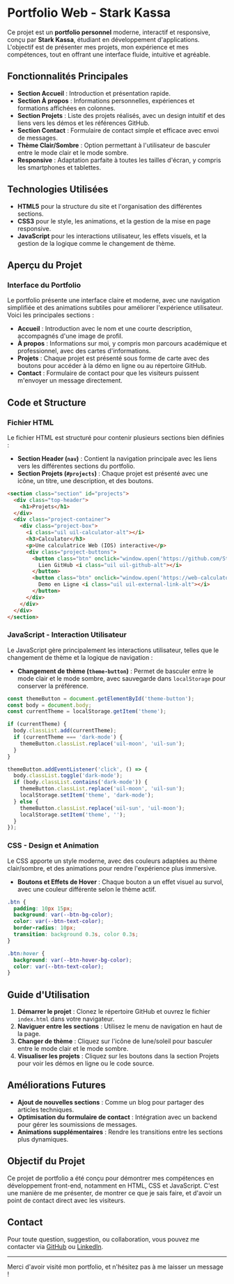 # Portfolio Web - Stark Kassa

Ce projet est un **portfolio personnel** moderne, interactif et responsive, conçu par **Stark Kassa**, étudiant en développement d'applications. L'objectif est de présenter mes projets, mon expérience et mes compétences, tout en offrant une interface fluide, intuitive et agréable.

## Fonctionnalités Principales

- **Section Accueil** : Introduction et présentation rapide.
- **Section À propos** : Informations personnelles, expériences et formations affichées en colonnes.
- **Section Projets** : Liste des projets réalisés, avec un design intuitif et des liens vers les démos et les références GitHub.
- **Section Contact** : Formulaire de contact simple et efficace avec envoi de messages.
- **Thème Clair/Sombre** : Option permettant à l'utilisateur de basculer entre le mode clair et le mode sombre.
- **Responsive** : Adaptation parfaite à toutes les tailles d'écran, y compris les smartphones et tablettes.

## Technologies Utilisées

- **HTML5** pour la structure du site et l'organisation des différentes sections.
- **CSS3** pour le style, les animations, et la gestion de la mise en page responsive.
- **JavaScript** pour les interactions utilisateur, les effets visuels, et la gestion de la logique comme le changement de thème.

## Aperçu du Projet

### Interface du Portfolio

Le portfolio présente une interface claire et moderne, avec une navigation simplifiée et des animations subtiles pour améliorer l'expérience utilisateur. Voici les principales sections :

- **Accueil** : Introduction avec le nom et une courte description, accompagnés d'une image de profil.
- **À propos** : Informations sur moi, y compris mon parcours académique et professionnel, avec des cartes d'informations.
- **Projets** : Chaque projet est présenté sous forme de carte avec des boutons pour accéder à la démo en ligne ou au répertoire GitHub.
- **Contact** : Formulaire de contact pour que les visiteurs puissent m'envoyer un message directement.

## Code et Structure

### Fichier HTML

Le fichier HTML est structuré pour contenir plusieurs sections bien définies :

- **Section Header (`nav`)** : Contient la navigation principale avec les liens vers les différentes sections du portfolio.
- **Section Projets (`#projects`)** : Chaque projet est présenté avec une icône, un titre, une description, et des boutons.

```html
<section class="section" id="projects">
  <div class="top-header">
    <h1>Projets</h1>
  </div>
  <div class="project-container">
    <div class="project-box">
      <i class="uil uil-calculator-alt"></i>
      <h3>Calculator</h3>
      <p>Une calculatrice Web (IOS) interactive</p>
      <div class="project-buttons">
        <button class="btn" onclick="window.open('https://github.com/Starkode-Du-Code/web-calculator', '_blank')">
          Lien GitHub <i class="uil uil-github-alt"></i>
        </button>
        <button class="btn" onclick="window.open('https://web-calculator-stark.netlify.app/', '_blank')">
          Demo en Ligne <i class="uil uil-external-link-alt"></i>
        </button>
      </div>
    </div>
  </div>
</section>
```

### JavaScript - Interaction Utilisateur

Le JavaScript gère principalement les interactions utilisateur, telles que le changement de thème et la logique de navigation :

- **Changement de thème (`theme-button`)** : Permet de basculer entre le mode clair et le mode sombre, avec sauvegarde dans `localStorage` pour conserver la préférence.

```javascript
const themeButton = document.getElementById('theme-button');
const body = document.body;
const currentTheme = localStorage.getItem('theme');

if (currentTheme) {
  body.classList.add(currentTheme);
  if (currentTheme === 'dark-mode') {
    themeButton.classList.replace('uil-moon', 'uil-sun');
  }
}

themeButton.addEventListener('click', () => {
  body.classList.toggle('dark-mode');
  if (body.classList.contains('dark-mode')) {
    themeButton.classList.replace('uil-moon', 'uil-sun');
    localStorage.setItem('theme', 'dark-mode');
  } else {
    themeButton.classList.replace('uil-sun', 'uil-moon');
    localStorage.setItem('theme', '');
  }
});
```

### CSS - Design et Animation

Le CSS apporte un style moderne, avec des couleurs adaptées au thème clair/sombre, et des animations pour rendre l'expérience plus immersive.

- **Boutons et Effets de Hover** : Chaque bouton a un effet visuel au survol, avec une couleur différente selon le thème actif.

```css
.btn {
  padding: 10px 15px;
  background: var(--btn-bg-color);
  color: var(--btn-text-color);
  border-radius: 10px;
  transition: background 0.3s, color 0.3s;
}

.btn:hover {
  background: var(--btn-hover-bg-color);
  color: var(--btn-text-color);
}
```

## Guide d'Utilisation

1. **Démarrer le projet** : Clonez le répertoire GitHub et ouvrez le fichier `index.html` dans votre navigateur.
2. **Naviguer entre les sections** : Utilisez le menu de navigation en haut de la page.
3. **Changer de thème** : Cliquez sur l'icône de lune/soleil pour basculer entre le mode clair et le mode sombre.
4. **Visualiser les projets** : Cliquez sur les boutons dans la section Projets pour voir les démos en ligne ou le code source.

## Améliorations Futures

- **Ajout de nouvelles sections** : Comme un blog pour partager des articles techniques.
- **Optimisation du formulaire de contact** : Intégration avec un backend pour gérer les soumissions de messages.
- **Animations supplémentaires** : Rendre les transitions entre les sections plus dynamiques.

## Objectif du Projet

Ce projet de portfolio a été conçu pour démontrer mes compétences en développement front-end, notamment en HTML, CSS et JavaScript. C'est une manière de me présenter, de montrer ce que je sais faire, et d'avoir un point de contact direct avec les visiteurs.

## Contact

Pour toute question, suggestion, ou collaboration, vous pouvez me contacter via [GitHub](https://github.com/Starkode-Du-Code) ou [LinkedIn](#).

---

Merci d'avoir visité mon portfolio, et n'hésitez pas à me laisser un message !
